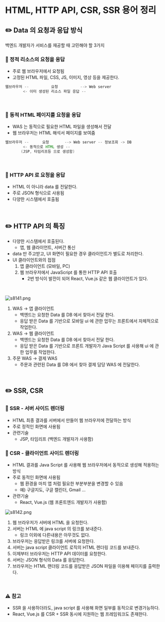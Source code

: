 # HTML, HTTP API, CSR, SSR 용어 정리

## ✏️ Data 의 요청과 응답 방식
백엔드 개발자가 서비스를 재공할 때 고민해야 할 3가지

### 📍 정적 리소스의 요청을 응답

- 주로 웹 브라우저에서 요청됨
- 고정된 HTML 파일, CSS, JS, 이미지, 영상 등을 제공한다.

```java
웹브라우저 --          요청          --> Web server
        <- 이미 생성된 리소스 파일 응답 --
```

<br>

### 📍 동적 HTML 페이지를 요청을 응답

- WAS 는 동적으로 필요한 HTML 파일을 생성해서 전달
- 웹 브라우저는 HTML 해석서 페이지를 보여줌

```java
웹브라우저 --      요청       --> Web server -- 정보조회 -> DB
        <- 동적으로 HTML 생성 --
       (JSP, 타임리프등 으로 생성함)
```

<br>

### 📍 HTTP API 로 요청을 응답

- HTML 이 아니라 data 를 전달한다.
- 주로 JSON 형식으로 사용됨
- 다양한 시스템에서 호출됨

<br>

## ✏️ HTTP API 의 특징

- 다양한 시스템에서 호출된다.
    - 앱, 웹 클라이언트, 서버간 통신
- data 만 주고받고, UI 화면이 필요한 경우 클라이언트가 별도로 처리한다.
- UI 클라이언트와의 접점
    1. 앱 클라이언트 (모바일, PC)
    2. 웹 브라우저에서 JavaScript 를 통한 HTTP API 호출
        - 2번 방식이 발전이 되어 React, Vue.js 같은 웹 클라이언트가 있다.

<br>

![s8141.png](HTML,%20HTTP%20API,%20CSR,%20SSR%20%E1%84%8B%E1%85%AD%E1%86%BC%E1%84%8B%E1%85%A5%20%E1%84%8C%E1%85%A5%E1%86%BC%E1%84%85%E1%85%B5%2017dbe885ed9c4c4592287b9582de8db2/s8141.png)

1. WAS → 앱 클라이언트
    - 백엔드는 요청한 Data 를 DB 에서 찾아서 전달 한다.
    - 응답 받은 Data 를 기반으로 모바일 ui 에 관한 업무는 프론트에서 자체적으로 작업한다.
2. WAS → 웹 클라이언트
    - 백엔드는 요청한 Data 를 DB 에서 찾아서 전달 한다.
    - 응답 받은 Data 를 기반으로 프론트 개발자가 Java Script 를 사용해 ui 에 관한 업무를 작업한다.
3. 주문 WAS → 결제 WAS
    - 주문과 관련된 Data 를 DB 에서 찾아 결제 담당 WAS 에 전달한다.

<br>

## ✏️ SSR, CSR

### 📍 SSR - 서버 사이드 렌더링

- HTML 최종 결과를 서버에서 만들어 웹 브라우저에 전달하는 방식
- 주로 정적인 화면에 사용됨
- 관련기술
    - JSP, 타임리프 (백엔드 개발자가 사용함)

### 📍 CSR - 클라이언트 사이드 렌더링

- HTML 결과를 Java Script 를 사용해 웹 브라우저에서 동적으로 생성해 적용하는 방식
- 주로 동적인 화면에 사용됨
    - 웹 환경을 마치 앱 처럼 필요한 부분부분을 변경할 수 있음
    - 예) 구글지도, 구글 캘린더, Gmail …
- 관련기술
    - React, Vue.js (웹 프론트엔드 개발자가 사용함)

![s8142.png](HTML,%20HTTP%20API,%20CSR,%20SSR%20%E1%84%8B%E1%85%AD%E1%86%BC%E1%84%8B%E1%85%A5%20%E1%84%8C%E1%85%A5%E1%86%BC%E1%84%85%E1%85%B5%2017dbe885ed9c4c4592287b9582de8db2/s8142.png)

1. 웹 브라우저가 서버에 HTML 을 요청한다.
2. 서버는 HTML 에 java script 의 링크를 보내준다.
    - 링크 이외에 다른내용은 아무것도 없다.
3. 브라우저는 응답받은 링크를 서버에 요청한다.
4. 서버는 java script 클라이언트 로직의 HTML 렌더링 코드를 보내준다.
5. 이제부터 브라우저는 HTTP API 데이터를 요청한다.
6. 서버는 JSON 형식의 Data 를 응답한다.
7. 브라우저는 HTML 랜더링 코드를 응답받은 JSON 파일을 이용해 페이지를 출력한다.

<br>

### ⚠️ 참고

- SSR 을 사용하더라도, java script 를 사용해 화면 일부를 동적으로 변경가능하다.
- React, Vue.js 를 CSR + SSR 동시에 지원하는 웹 프레임워크도 존재한다.